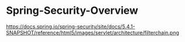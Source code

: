 # Spring-Security-Overview

https://docs.spring.io/spring-security/site/docs/5.4.1-SNAPSHOT/reference/html5/images/servlet/architecture/filterchain.png

